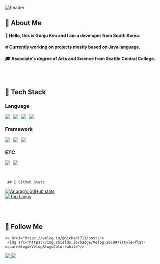  <!--Header-->
   ![header](https://capsule-render.vercel.app/api?type=waving&color=0:FDC830,100:F37335&height=200&section=header&text=Developing%20World%20of%20Gunju&fontSize=50&fontColor=ffffff&animation=twinkling&fontAlignY=40&fontAlign=50&fontFamily=Nanum+Pen+Script)

<!--
**NirvanaCitrus/NirvanaCitrus** is a ✨ _special_ ✨ repository because its `README.md` (this file) appears on your GitHub profile.

Here are some ideas to get you started:

- 🔭 I’m currently working on ...
- 🌱 I’m currently learning ...
- 👯 I’m looking to collaborate on ...
- 🤔 I’m looking for help with ...
- 💬 Ask me about ...
- 📫 How to reach me: ...
- 😄 Pronouns: ...
- ⚡ Fun fact: ...
-->

<!--Body-->
 
   ## 👀 About Me
   #### :raising_hand: Hello, this is Gunju Kim and I am a developer from South Korea.<br/>
   #### :fire: Currently working on projects mostly based on Java language.<br/>
   #### :mortar_board: Associate's degree of Arts and Science from Seattle Central College.
   <br/>
   <br/>

   ## 🧱 Tech Stack
   ### Language
   <div style="display: flex; flex-wrap: wrap; gap: 10px;">
     <img src="https://img.shields.io/badge/Java-007396?style=flat-square&logo=Java&logoColor=white"/>
     <img src="https://img.shields.io/badge/JavaScript-F7DF1E?style=flat-square&logo=JavaScript&logoColor=white"/>
     <img src="https://img.shields.io/badge/HTML5-E34F26?style=flat-square&logo=HTML5&logoColor=white"/>
     <img src="https://img.shields.io/badge/CSS3-1572B6?style=flat-square&logo=CSS3&logoColor=white"/>
   </div>

   ### Framework
   <div style="display: flex; flex-wrap: wrap; gap: 10px;">
     <img src="https://img.shields.io/badge/React-61DAFB?style=flat-square&logo=React&logoColor=white"/>
     <img src="https://img.shields.io/badge/Spring-6DB33F?style=flat-square&logo=Spring&logoColor=white"/>
     <img src="https://img.shields.io/badge/Spring Boot-6DB33F?style=flat-square&logo=Spring Boot&logoColor=white"/>
   </div>
   
   ### ETC
   <div style="display: flex; flex-wrap: wrap; gap: 10px;">
     <img src="https://img.shields.io/badge/Amazon AWS-232F3E?style=flat-square&logo=Amazon AWS&logoColor=white"/>
     <img src="https://img.shields.io/badge/MySQL-4479A1?style=flat-square&logo=MySQL&logoColor=white"/>
   </div>
   <br/>
   <br/>

     ## 🤔 Github Stats
   [![Anurag's GitHub stats](https://github-readme-stats.vercel.app/api?username=NirvanaCitrus)](https://github.com/anuraghazra/github-readme-stats)
   <br/>
   [![Top Langs](https://github-readme-stats.vercel.app/api/top-langs/?username=NirvanaCitrus)](https://github.com/anuraghazra/github-readme-stats)

  <br/>
   <br/>
   
 ## 📡 Follow Me  
    <a href="https://velog.io/@gichael711/posts">
     <img src="https://img.shields.io/badge/Velog-20C997?style=flat-square&logo=Velog&logoColor=white"/>
   </a>  
   <a href="https://www.instagram.com/5unxzoo_">
     <img src="https://img.shields.io/badge/Instagram-E4405F?style=flat-square&logo=Instagram&logoColor=white"/>
   </a>  
   <a href="mailto:whiteclark123@gmail.com">
     <img src="https://img.shields.io/badge/Gmail-D14836?style=flat-square&logo=Gmail&logoColor=white"/>
   </a>
   <br/>
   <br/>
